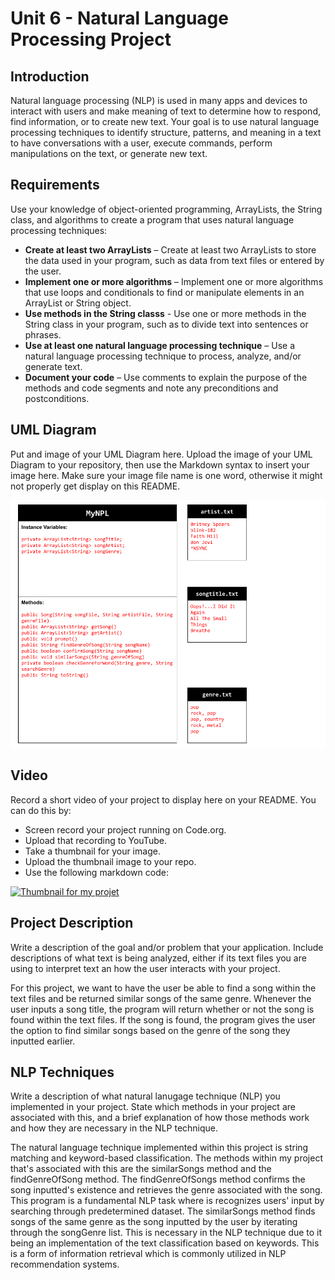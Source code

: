# Unit 6 - Natural Language Processing Project

## Introduction

Natural language processing (NLP) is used in many apps and devices to interact with users and make meaning of text to determine how to respond, find information, or to create new text. Your goal is to use natural language processing techniques to identify structure, patterns, and meaning in a text to have conversations with a user, execute commands, perform manipulations on the text, or generate new text.

## Requirements

Use your knowledge of object-oriented programming, ArrayLists, the String class, and algorithms to create a program that uses natural language processing techniques:

- **Create at least two ArrayLists** – Create at least two ArrayLists to store the data used in your program, such as data from text files or entered by the user.
- **Implement one or more algorithms** – Implement one or more algorithms that use loops and conditionals to find or manipulate elements in an ArrayList or String object.
- **Use methods in the String classs** - Use one or more methods in the String class in your program, such as to divide text into sentences or phrases.
- **Use at least one natural language processing technique** – Use a natural language processing technique to process, analyze, and/or generate text.
- **Document your code** – Use comments to explain the purpose of the methods and code segments and note any preconditions and postconditions.

## UML Diagram

Put and image of your UML Diagram here. Upload the image of your UML Diagram to your repository, then use the Markdown syntax to insert your image here. Make sure your image file name is one word, otherwise it might not properly get display on this README.

![UML Diagram for my project](<Unit 6 - UML Diagram.png>)

## Video

Record a short video of your project to display here on your README. You can do this by:

- Screen record your project running on Code.org.
- Upload that recording to YouTube.
- Take a thumbnail for your image.
- Upload the thumbnail image to your repo.
- Use the following markdown code:

[![Thumbnail for my projet](nameOfThumbnail.png)](youtube-URL-here)

## Project Description

Write a description of the goal and/or problem that your application. Include descriptions of what text is being analyzed, either if its text files you are using to interpret text an how the user interacts with your project.

For this project, we want to have the user be able to find a song within the text files and be returned similar songs of the same genre. Whenever the user inputs a song title, the program will return whether or not the song is found within the text files. If the song is found, the program gives the user the option to find similar songs based on the genre of the song they inputted earlier.

## NLP Techniques

Write a description of what natural lanugage technique (NLP) you implemented in your project. State which methods in your project are associated with this, and a brief explanation of how those methods work and how they are necessary in the NLP technique. 

The natural language technique implemented within this project is string matching and keyword-based classification. The methods within my project that's associated with this are the similarSongs method and the findGenreOfSong method. The findGenreOfSongs method confirms the song inputted's existence and retrieves the genre associated with the song. This program is a fundamental NLP task where is recognizes users' input by searching through predetermined dataset. The similarSongs method finds songs of the same genre as the song inputted by the user by iterating through the songGenre list. This is necessary in the NLP technique due to it being an implementation of the text classification based on keywords. This is a form of information retrieval which is commonly utilized in NLP recommendation systems.